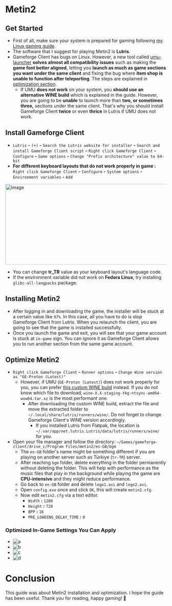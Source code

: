 # Metin2
## Get Started
- First of all, make sure your system is prepared for gaming following [my Linux gaming guide](https://github.com/cutiepenguins/Linux-Gaming-Guide).
- The software that I suggest for playing Metin2 is **Lutris**.
- Gameforge Client has bugs on Linux. However, a new tool called [umu-launcher](https://github.com/Open-Wine-Components/umu-launcher) **solves almost all compatibility issues** such as making the **game font better aligned**, letting you **launch as much as game sections you want under the same client** and fixing the bug where **item shop is unable to function after teleporting**. The steps are explained in [optimization section](https://github.com/cagla-su/Linux-Gaming-Guide/blob/main/Game%20Specific%20Guides/Metin2-Installation-And-Optimization-Guide.md#optimize-metin2).
    - If UMU **does not work** on your system, you **should use an alternative WINE build** which is explained in the guide. However, you are going to be **unable** to launch more than **two, or sometimes three,** sections under the same client. That's why you should install Gameforge Client **twice** or even **thrice** in Lutris if UMU does not work.
## Install Gameforge Client
- `Lutris` **-** `(+)` **-** `Search the Lutris website for installer` **-** `Search and install Gameforge Client script` **-** `Right click Gameforge Client` **-** `Configure` **-** `Game options` **-** `Change "Prefix architecture" value to 64-bit`
- **For different keyboard layouts that do not work properly in game :** `Right click Gameforge Client` **-** `Configure` **-** `System options` **-** `Environment variables` **-** `Add`
<img width="811" height="252" alt="image" src="https://github.com/user-attachments/assets/6573cf94-d306-43cc-b545-6cc5b9d27b0c" />

- You can change **tr_TR** value as your keyboard layout's language code.
- If the environment variable did not work on **Fedora Linux**, try installing `glibc-all-langpacks` package.
## Installing Metin2
- After logging in and downloading the game, the installer will be stuck at a certain value like `97%`. In this case, all you have to do is stop Gameforge Client from Lutris. When you relaunch the client, you are going to see that the game is installed successfully.
- Once you launch the game and exit, you will see that your game account is stuck at `in-game` sign. You can ignore it as Gameforge Client allows you to run another section from the same game account.
## Optimize Metin2
- `Right click Gameforge Client` **-** `Runner options` **-** `Change Wine version as "GE-Proton (Latest)"`
    - However, if UMU (`GE-Proton (Latest)`) does not work properly for you, you can prefer [this custom WINE build](https://github.com/Kron4ek/Wine-Builds/releases) instead. If you do not know which file to download, `wine-X.X-staging-tkg-ntsync-amd64-wow64.tar.xz` is the most performant one.
        - After downloading the custom WINE build, extract the file and move the extracted folder to `~/.local/share/lutris/runners/wine/`. Do not forget to change Gameforge Client's WINE version accordingly.
            - If you installed Lutris from Flatpak, the location is `~/.var/app/net.lutris.Lutris/data/lutris/runners/wine/` for you.
- Open your file manager and follow the directory: `~/Games/gameforge-client/drive_c/Program Files/metin2/en-GB/bgm`
    - The `en-GB` folder's name might be something different if you are playing on another server such as Türkiye (`tr-TR`) server.
    - After reaching `bgm` folder, delete everything in the folder permanently without deleting the folder. This will help with performance as the music files that play in the background while playing the game are **CPU-intensive** and they might reduce performance.
    - Go back to `en-GB` folder and delete `logo1.avi` and `logo2.avi`.
    - Open `config.exe` once and click `OK`, this will create `metin2.cfg`.
    - Now edit `metin2.cfg` via a text editor.
        - `Width` **:** `1280`
        - `Height` **:** `720`
        - `BPP` **:** `16`
        - `PRE_LOADING_DELAY_TIME` **:** `0`
### Optimized In-Game Settings You Can Apply
- ![a](https://github.com/user-attachments/assets/92f5060c-eadf-4d70-88e8-11dbf212c6a0)
- ![b](https://github.com/user-attachments/assets/d503705a-d671-476c-9c9a-ae381648c421)
- ![c](https://github.com/user-attachments/assets/c3166494-01e0-4963-8fa4-088f05a08863)
- ![d](https://github.com/user-attachments/assets/8a78ec23-24e4-43da-b764-17d8c03f195d)
# Conclusion
This guide was about Metin2 installation and optimization. I hope the guide has been useful. Thank you for reading, happy gaming! 🐧
